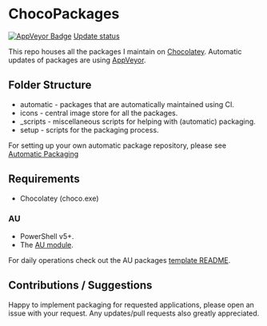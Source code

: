 # ChocoPackages

[![AppVeyor Badge](https://ci.appveyor.com/api/projects/status/github/mikeee/ChocoPackages?svg=true)](https://ci.appveyor.com/project/mikeee/ChocoPackages)
[Update status](https://gist.github.com/mikeee/17b5a042cba1bd9da2bf21615aab4f0f)

This repo houses all the packages I maintain on [Chocolatey](https://chocolatey.org). Automatic updates of packages are using [AppVeyor](https://www.appveyor.com/).

## Folder Structure

* automatic - packages that are automatically maintained using CI.
* icons - central image store for all the packages.
* _scripts - miscellaneous scripts for helping with (automatic) packaging.
* setup - scripts for the packaging process.

For setting up your own automatic package repository, please see [Automatic Packaging](https://chocolatey.org/docs/automatic-packages)

## Requirements

* Chocolatey (choco.exe)

### AU

* PowerShell v5+.
* The [AU module](https://chocolatey.org/packages/au).

For daily operations check out the AU packages [template README](https://github.com/majkinetor/au-packages-template/blob/master/README.md).

## Contributions / Suggestions

Happy to implement packaging for requested applications, please open an issue with your request. Any updates/pull requests also greatly appreciated.
